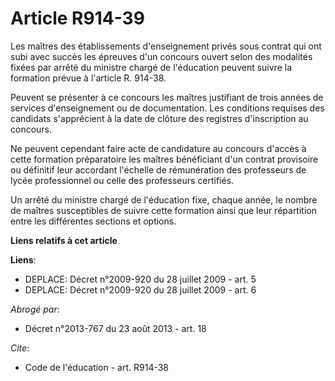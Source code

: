 # Article R914-39

Les maîtres des établissements d'enseignement privés sous contrat qui ont subi avec succès les épreuves d'un concours ouvert
selon des modalités fixées par arrêté du ministre chargé de l'éducation peuvent suivre la formation prévue à l'article R.
914-38. 

Peuvent se présenter à ce concours les maîtres justifiant de trois années de services d'enseignement ou de documentation. Les
conditions requises des candidats s'apprécient à la date de clôture des registres d'inscription au concours. 

Ne peuvent cependant faire acte de candidature au concours d'accès à cette formation préparatoire les maîtres bénéficiant
d'un contrat provisoire ou définitif leur accordant l'échelle de rémunération des professeurs de lycée professionnel ou celle
des professeurs certifiés. 

Un arrêté du ministre chargé de l'éducation fixe, chaque année, le nombre de maîtres susceptibles de suivre cette formation
ainsi que leur répartition entre les différentes sections et options.

**Liens relatifs à cet article**

**Liens**:

  - DEPLACE: Décret n°2009-920 du 28 juillet 2009 - art. 5
  - DEPLACE: Décret n°2009-920 du 28 juillet 2009 - art. 6

_Abrogé par_:

  - Décret n°2013-767 du 23 août 2013 - art. 18

_Cite_:

  - Code de l'éducation - art. R914-38
